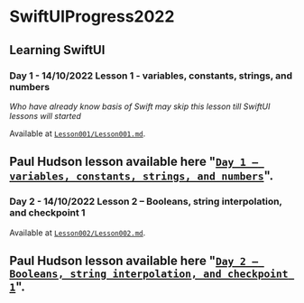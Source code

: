 SwiftUIProgress2022
===================
Learning SwiftUI
----------------
### Day 1 - 14/10/2022 Lesson 1 - variables, constants, strings, and numbers

_Who have already know basis of Swift may skip this lesson till SwiftUI lessons will started_

Available at [`Lesson001/Lesson001.md`](./Lesson001/Lesson001.md).

Paul Hudson lesson available here "[`Day 1 – variables, constants, strings, and numbers`](https://www.hackingwithswift.com/100/swiftui/1)".
---

### Day 2 - 14/10/2022 Lesson 2 – Booleans, string interpolation, and checkpoint 1

Available at [`Lesson002/Lesson002.md`](./Lesson002/Lesson002.md).

Paul Hudson lesson available here "[`Day 2 – Booleans, string interpolation, and checkpoint 1`](https://www.hackingwithswift.com/100/swiftui/2)".
---
